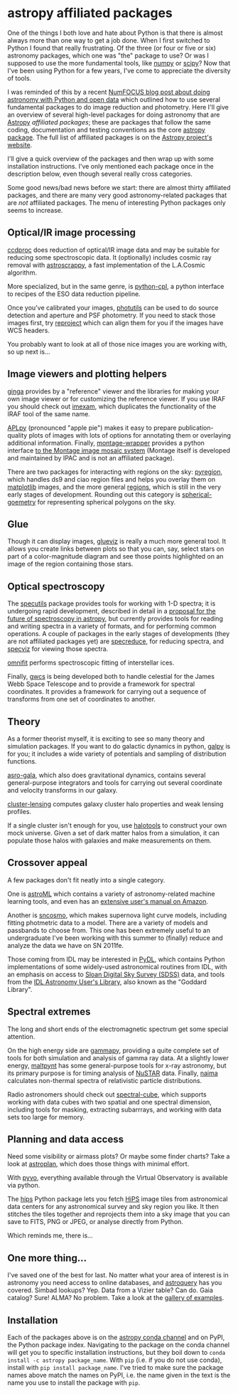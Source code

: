 # astropy affiliated packages

One of the things I both love and hate about Python is that there is almost
always more than one way to get a job done. When I first switched to Python I
found that really frustrating. Of the three (or four or five or six) astronomy
packages, which one was "the" package to use? Or was I supposed to use the
more fundamental tools, like [numpy](http://www.numpy.org/) or
[scipy](https://scipy.org/)? Now that I've been using Python for a few years,
I've come to appreciate the diversity of tools.

I was reminded of this by a recent [NumFOCUS blog post about doing astronomy with Python and open data](https://www.numfocus.org/blog/anyone-can-do-astronomy-with-python-and-open-data/) which outlined how to use several
fundamental packages to do image reduction and photometry. Here I'll give an
overview of several high-level packages for doing astronomy that are
[Astropy](http://astropy/org) *affiliated packages*; these are packages that
follow the same coding, documentation and testing conventions as the core
[astropy package](http://astropy.readthedocs.io). The full list of affiliated
packages is on the [Astropy project's website](http://www.astropy.org/affiliated/index.html).

I'll give a quick overview of the packages and then wrap up with some
installation instructions. I've only mentioned each package once in the
description below, even though several really cross categories.

Some good news/bad news before we start: there are almost thirty affiliated
packages, and there are many very good astronomy-related packages that are
*not* affiliated packages. The menu of interesting Python packages only seems to
increase.

## Optical/IR image processing

[ccdproc](http://ccdproc.readthedocs.io/) does reduction of optical/IR image
data and may be suitable for reducing some spectroscopic data. It
(optionally) includes cosmic ray removal with [astroscrappy](https://github.com/astropy/astroscrappy), a fast implementation of the L.A.Cosmic algorithm.

More specialized, but in the same genre, is [python-cpl](http://python-cpl.readthedocs.io/), a python interface to recipes of
the ESO data reduction pipeline.

Once you've calibrated your images,
[photutils](http://photutils.readthedocs.io/) can be used to do source
detection and aperture and PSF photometry. If you need to stack those images
first, try [reproject](http://reproject.readthedocs.io/) which can align them
for you if the images have WCS headers.

You probably want to look at all of those nice images you are working with, so
up next is...

## Image viewers and plotting helpers

[ginga](http://ginga.readthedocs.io/) provides by a "reference" viewer and the
libraries for making your own image viewer or for customizing the reference
viewer. If you use IRAF you should check out
[imexam](http://imexam.readthedocs.io/), which duplicates the functionality of
the IRAF tool of the same name.

[APLpy](http://aplypy.readthedocs.io/) (pronounced "apple pie") makes it easy
to prepare publication-quality plots of images with lots of options for
annotating them or overlaying additional information. Finally, [montage-wrapper](http://www.astropy.org/montage-wrapper/) provides a python interface
[to the Montage image mosaic system](http://montage.ipac.caltech.edu/)
(Montage itself is developed and maintained by IPAC and is not an affiliated
package).

There are two packages for interacting with regions on the sky:
[pyregion](http://pyregion.readthedocs.io/), which handles ds9 and ciao region
files and helps you overlay them on [matplotlib](https://matplotlib.org/)
images, and the more general [regions](http://regions.readthedocs.io/), which
is still in the very early stages of development. Rounding out this category is [spherical-goemetry](http://spacetelescope.github.io/sphere/spherical_geometry/index.html) for representing spherical polygons on the sky.

## Glue

Though it can display images, [glueviz](http://www.glueviz.org) is really a
much more general tool. It allows you create links between plots so that you
can, say, select stars on part of a color-magnitude diagram and see those
points highlighted on an image of the region containing those stars.

## Optical spectroscopy

The [specutils](http://specutils.readthedocs.io/) package provides tools for
working  with 1-D spectra; it is undergoing rapid development, described in
detail in a [proposal for the future of spectroscopy in astropy](https://github.com/astropy/astropy-APEs/pull/23), but currently
provides tools for reading and writing spectra in a variety of formats, and
for performing common operations. A couple of packages in the early stages of
developments (they are not affiliated packages yet) are
[specreduce](http://specreduce.readthedocs.io/), for reducing spectra, and
[specviz](http://specviz.readthedocs.io/) for viewing those spectra.

[omnifit](https://github.com/RiceMunk/omnifit) performs spectroscopic fitting
of interstellar ices.

Finally, [gwcs](http://gwcs.readthedocs.io/) is being developed both to handle celestial for the James Webb Space Telescope and to provide a framework for spectral coordinates. It provides a framework for carrying out a sequence of transforms from one set of coordinates to another.


## Theory

As a former theorist myself, it is exciting to see so many theory and
simulation packages. If you want to do galactic dynamics in python,
[galpy](http://galpy.readthedocs.io/) is for you; it includes a wide variety
of potentials and sampling of distribution functions.

[asro-gala](http://gala.adrian.pw/), which also does gravitational dynamics,
contains several general-purpose integrators and tools for carrying out
several coordinate and velocity transforms in our galaxy.

[cluster-lensing](http://jesford.github.io/cluster-lensing) computes galaxy
cluster halo properties and weak lensing profiles.

If a single cluster isn't enough for you, use
[halotools](http://halotools.readthedocs.io/) to construct your own mock
universe. Given a set of dark matter halos from a simulation, it can populate
those halos with galaxies and make measurements on them.

## Crossover appeal

A few packages don't fit neatly into a single category.

One is [astroML](http://www.astroml.org/) which contains a variety of astronomy-related machine learning tools, and even has an [extensive user's manual on Amazon](https://www.amazon.com/Statistics-Mining-Machine-Learning-Astronomy/dp/0691151687/ref=sr_1_sc_2?ie=UTF8&qid=1499479180&sr=8-2-spell&keywords=vander+plas).

Another is [sncosmo](http://sncosmo.readthedocs.io/), which makes supernova
light curve models, including fitting photmetric data to a model. There are a
variety of models and passbands to choose from. This one has been extremely
useful to an undergraduate I've been working with this summer to (finally)
reduce and analyze the data we have on SN 2011fe.

Those coming from IDL may be interested in
[PyDL](http://pydl.readthedocs.io/en/latest/pydl/index.html), which contains
Python implementations of some widely-used astronomical routines from IDL,
with an emphasis on access to
[Sloan Digital Sky Survey (SDSS)](https://www.sdsss.org) data, and
tools from the [IDL Astronomy User's Library](https://idlastro.gsfc.nasa.gov/), also known as the "Goddard Library".

## Spectral extremes

The long and short ends of the electromagnetic spectrum get some special attention.

On the high energy side are [gammapy](http://docs.gammapy.org/), providing a
quite complete set of tools for both simulation and analysis of gamma ray
data. At a slightly lower energy, [maltpynt](http://maltpynt.readthedocs.io/)
has some general-purpose tools for x-ray astronomy, but its primary purpose is
for timing analysis of [NuSTAR](http://www.nustar.caltech.edu/) data. Finally,
[naima](http://naima.readthedocs.io) calculates non-thermal spectra of
relativistic particle distributions.

Radio astronomers should check out [spectral-cube](http://spectral-cube.readthedocs.io/), which  supports
working with data cubes with two spatial and one spectral dimension, including
tools for masking, extracting subarrrays, and working with data sets too large
for memory.

## Planning and data access

Need some visibility or airmass plots? Or maybe some finder charts? Take a
look at [astroplan](http://astroplan.readthedocs.io/), which does those things
with minimal effort.

With [pyvo](http://pyvo.readthedocs.io/), everything available through the
Virtual Observatory is available via python.

The [hips](https://hips.readthedocs.io) Python package lets you fetch
[HiPS](http://aladin.u-strasbg.fr/hips/) image tiles from astronomical data
centers for any astronomical survey and sky region you like. It then stitches
the tiles together and reprojects them into a sky image that you can save to
FITS, PNG or JPEG, or analyse directly from Python.


Which reminds me, there is...

## One more thing...

I've saved one of the best for last. No matter what your area of interest is
in astronomy you need access to online databases, and
[astroquery](http://astroquery.readthedocs.io/) has you covered. Simbad
lookups? Yep. Data from a Vizier table? Can do. Gaia catalog? Sure!
ALMA? No problem. Take a look at the [gallery of examples](http://astroquery.readthedocs.io/en/latest/gallery.html).

## Installation

Each of the packages above is on the [astropy conda channel](https://anaconda.org/astropy/repo) and on PyPI, the Python package
index. Navigating to the package on the conda channel will get you to specific
installation instructions, but they boil down to
`conda install -c astropy package_name`. With `pip` (i.e. if you do not
use conda), install with `pip install package_name`. I've tried to make sure the package names above match
the names on PyPI, i.e. the name given in the text is the name you use to install the package with `pip`.
